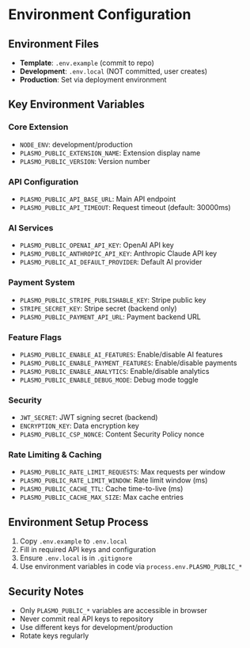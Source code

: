 # Environment Configuration

## Environment Files
- **Template**: `.env.example` (commit to repo)
- **Development**: `.env.local` (NOT committed, user creates)
- **Production**: Set via deployment environment

## Key Environment Variables

### Core Extension
- `NODE_ENV`: development/production
- `PLASMO_PUBLIC_EXTENSION_NAME`: Extension display name
- `PLASMO_PUBLIC_VERSION`: Version number

### API Configuration
- `PLASMO_PUBLIC_API_BASE_URL`: Main API endpoint
- `PLASMO_PUBLIC_API_TIMEOUT`: Request timeout (default: 30000ms)

### AI Services
- `PLASMO_PUBLIC_OPENAI_API_KEY`: OpenAI API key
- `PLASMO_PUBLIC_ANTHROPIC_API_KEY`: Anthropic Claude API key
- `PLASMO_PUBLIC_AI_DEFAULT_PROVIDER`: Default AI provider

### Payment System
- `PLASMO_PUBLIC_STRIPE_PUBLISHABLE_KEY`: Stripe public key
- `STRIPE_SECRET_KEY`: Stripe secret (backend only)
- `PLASMO_PUBLIC_PAYMENT_API_URL`: Payment backend URL

### Feature Flags
- `PLASMO_PUBLIC_ENABLE_AI_FEATURES`: Enable/disable AI features
- `PLASMO_PUBLIC_ENABLE_PAYMENT_FEATURES`: Enable/disable payments
- `PLASMO_PUBLIC_ENABLE_ANALYTICS`: Enable/disable analytics
- `PLASMO_PUBLIC_ENABLE_DEBUG_MODE`: Debug mode toggle

### Security
- `JWT_SECRET`: JWT signing secret (backend)
- `ENCRYPTION_KEY`: Data encryption key
- `PLASMO_PUBLIC_CSP_NONCE`: Content Security Policy nonce

### Rate Limiting & Caching
- `PLASMO_PUBLIC_RATE_LIMIT_REQUESTS`: Max requests per window
- `PLASMO_PUBLIC_RATE_LIMIT_WINDOW`: Rate limit window (ms)
- `PLASMO_PUBLIC_CACHE_TTL`: Cache time-to-live (ms)
- `PLASMO_PUBLIC_CACHE_MAX_SIZE`: Max cache entries

## Environment Setup Process
1. Copy `.env.example` to `.env.local`
2. Fill in required API keys and configuration
3. Ensure `.env.local` is in `.gitignore`
4. Use environment variables in code via `process.env.PLASMO_PUBLIC_*`

## Security Notes
- Only `PLASMO_PUBLIC_*` variables are accessible in browser
- Never commit real API keys to repository
- Use different keys for development/production
- Rotate keys regularly